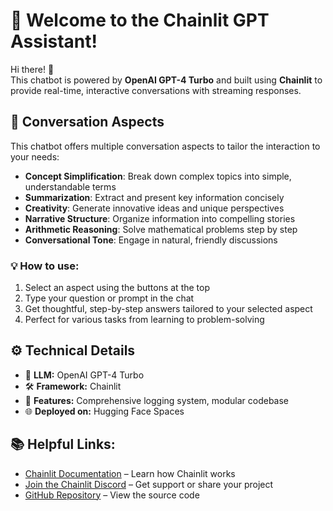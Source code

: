 # 🤖 Welcome to the Chainlit GPT Assistant!

Hi there! 👋  
This chatbot is powered by **OpenAI GPT-4 Turbo** and built using **Chainlit** to provide real-time, interactive conversations with streaming responses.

## 🎯 Conversation Aspects

This chatbot offers multiple conversation aspects to tailor the interaction to your needs:

- **Concept Simplification**: Break down complex topics into simple, understandable terms
- **Summarization**: Extract and present key information concisely
- **Creativity**: Generate innovative ideas and unique perspectives
- **Narrative Structure**: Organize information into compelling stories
- **Arithmetic Reasoning**: Solve mathematical problems step by step
- **Conversational Tone**: Engage in natural, friendly discussions

### 💡 How to use:
1. Select an aspect using the buttons at the top
2. Type your question or prompt in the chat
3. Get thoughtful, step-by-step answers tailored to your selected aspect
4. Perfect for various tasks from learning to problem-solving

## ⚙️ Technical Details

- 🧠 **LLM:** OpenAI GPT-4 Turbo
- 🛠️ **Framework:** Chainlit
- 📝 **Features:** Comprehensive logging system, modular codebase
- 🌐 **Deployed on:** Hugging Face Spaces

## 📚 Helpful Links:
- [Chainlit Documentation](https://docs.chainlit.io) – Learn how Chainlit works
- [Join the Chainlit Discord](https://discord.gg/k73SQ3FyUh) – Get support or share your project
- [GitHub Repository](https://github.com/atolat/chainlit-charbot) – View the source code